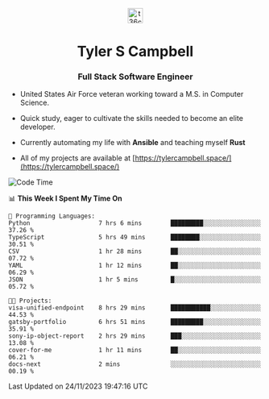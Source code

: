 <p align="center">
<a href="https://www.linkedin.com/in/t36campbell" target="blank"><img align="center" src="https://ik.imagekit.io/t36campbell/Portfolio/linkedin.png.original_m8bbGgPh6.png" alt="t36campbell" height="30" width="30" /></a>
</p>
<h1 align="center">Tyler S Campbell</h1>
<h3 align="center">Full Stack Software Engineer</h3>

* United States Air Force veteran working toward a M.S. in Computer Science.

* Quick study, eager to cultivate the skills needed to become an elite developer.

* Currently automating my life with **Ansible** and teaching myself **Rust**

* All of my projects are available at [https://tylercampbell.space/](https://tylercampbell.space/)

<!--START_SECTION:waka-->
![Code Time](http://img.shields.io/badge/Code%20Time-3%2C002%20hrs%2057%20mins-blue)

📊 **This Week I Spent My Time On** 

```text
💬 Programming Languages: 
Python                   7 hrs 6 mins        █████████░░░░░░░░░░░░░░░░   37.26 % 
TypeScript               5 hrs 49 mins       ████████░░░░░░░░░░░░░░░░░   30.51 % 
CSV                      1 hr 28 mins        ██░░░░░░░░░░░░░░░░░░░░░░░   07.72 % 
YAML                     1 hr 12 mins        ██░░░░░░░░░░░░░░░░░░░░░░░   06.29 % 
JSON                     1 hr 5 mins         █░░░░░░░░░░░░░░░░░░░░░░░░   05.72 % 

🐱‍💻 Projects: 
visa-unified-endpoint    8 hrs 29 mins       ███████████░░░░░░░░░░░░░░   44.53 % 
gatsby-portfolio         6 hrs 51 mins       █████████░░░░░░░░░░░░░░░░   35.91 % 
sony-ip-object-report    2 hrs 29 mins       ███░░░░░░░░░░░░░░░░░░░░░░   13.08 % 
cover-for-me             1 hr 11 mins        ██░░░░░░░░░░░░░░░░░░░░░░░   06.21 % 
docs-next                2 mins              ░░░░░░░░░░░░░░░░░░░░░░░░░   00.19 % 
```


 Last Updated on 24/11/2023 19:47:16 UTC
<!--END_SECTION:waka-->
